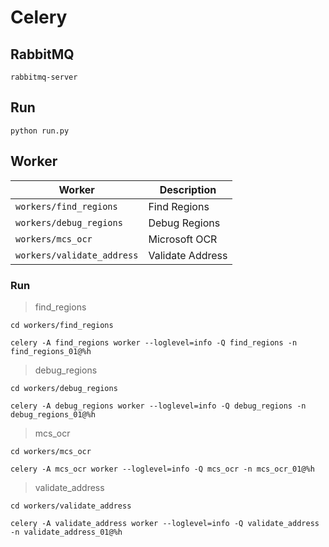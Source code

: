 
# Celery

## RabbitMQ

~~~
rabbitmq-server
~~~

## Run

~~~
python run.py
~~~

## Worker

|Worker|Description|
|---|---|
|```workers/find_regions```|Find Regions|
|```workers/debug_regions```|Debug Regions|
|```workers/mcs_ocr```|Microsoft OCR|
|```workers/validate_address```|Validate Address|

### Run

> find_regions

~~~
cd workers/find_regions

celery -A find_regions worker --loglevel=info -Q find_regions -n find_regions_01@%h
~~~

> debug_regions

~~~
cd workers/debug_regions

celery -A debug_regions worker --loglevel=info -Q debug_regions -n debug_regions_01@%h
~~~

> mcs_ocr

~~~
cd workers/mcs_ocr

celery -A mcs_ocr worker --loglevel=info -Q mcs_ocr -n mcs_ocr_01@%h
~~~

> validate_address

~~~
cd workers/validate_address

celery -A validate_address worker --loglevel=info -Q validate_address -n validate_address_01@%h
~~~

